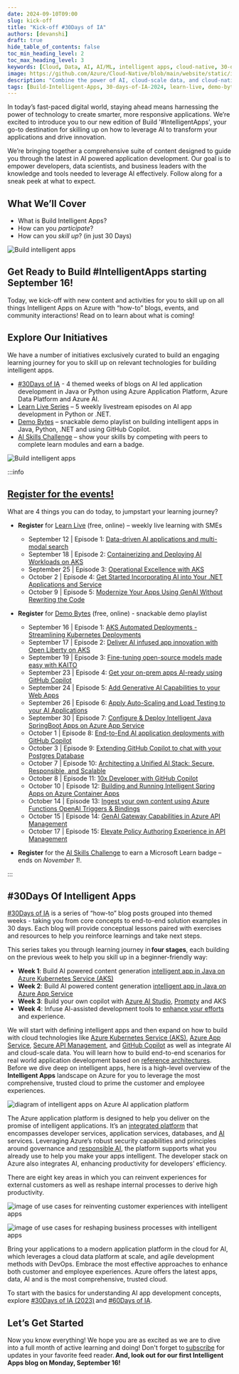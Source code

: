 ```yaml
---
date: 2024-09-10T09:00
slug: kick-off
title: "Kick-off #30Days of IA"
authors: [devanshi]
draft: true
hide_table_of_contents: false
toc_min_heading_level: 2
toc_max_heading_level: 3
keywords: [Cloud, Data, AI, AI/ML, intelligent apps, cloud-native, 30-days-2024, 30-days, enterprise apps, digital experiences, app modernization, serverless, ai apps]
image: https://github.com/Azure/Cloud-Native/blob/main/website/static/img/ogImage.png
description: "Combine the power of AI, cloud-scale data, and cloud-native app development to create highly differentiated digital experiences. Develop adaptive, responsive, and personalized experiences by building and modernizing intelligent applications with Azure." 
tags: [Build-Intelligent-Apps, 30-days-of-IA-2024, learn-live, demo-bytes, community-gallery, azure-kubernetes-service, azure-functions, azure-openai, azure-container-apps, azure-cosmos-db, github-copilot, github-codespaces, github-actions]
---
```


<head> 
  <meta property="og:url" content="https://azure.github.io/cloud-native/30-days-of-ia-2024/kick-off"/>
  <meta property="og:type" content="website"/>
  <meta property="og:title" content="Build Intelligent Apps | AI Apps on Azure"/>
  <meta property="og:description" content="Join us on a learning journey to build intelligent apps on Azure. Read all about the upcoming #BuildIntelligentApps initiative on this post!"/>
  <meta property="og:image" content="https://github.com/Azure/Cloud-Native/blob/main/website/static/img/ogImage.png"/>
  <meta name="twitter:url" content="https://azure.github.io/Cloud-Native/30-days-of-ia-2024/kick-off" />
  <meta name="twitter:title" content="Build Intelligent Apps | AI Apps on Azure" />
  <meta name="twitter:description" content="Join us on a learning journey to build intelligent apps on Azure. Read all about the upcoming #BuildIntelligentApps initiative on this post!" />
  <meta name="twitter:image" content="https://azure.github.io/Cloud-Native/img/ogImage.png" />
  <meta name="twitter:card" content="summary_large_image" />
  <meta name="twitter:creator" content="@devanshidiaries" />
  <link rel="canonical" href="https://azure.github.io/Cloud-Native/30-days-of-ia-2024/kick-off" />
</head>

<!-- End METADATA -->

In today’s fast-paced digital world, staying ahead means harnessing the power of technology to create smarter, more responsive applications. We’re excited to introduce you to our new edition of Build '#IntelligentApps', your go-to destination for skilling up on how to leverage AI to transform your applications and drive innovation.

We’re bringing together a comprehensive suite of content designed to guide you through the latest in AI powered application development. Our goal is to empower developers, data scientists, and business leaders with the knowledge and tools needed to leverage AI effectively. Follow along for a sneak peek at what to expect.

## What We’ll Cover

* What is Build Intelligent Apps?
* How can you *participate*?
* How can you *skill up*? (in just 30 Days)

![Build intelligent apps](../../static/img/30-days-of-ia-2024/30-days-of-ia-2024-build-ia-banner.jpg)

## Get Ready to Build #IntelligentApps starting September 16!

Today, we kick-off with new content and activities for you to skill up on all things Intelligent Apps on Azure with “how-to” blogs, events, and community interactions! Read on to learn about what is coming!

## Explore Our Initiatives

We have a number of initiatives exclusively curated to build an engaging learning journey for you to skill up on relevant technologies for building intelligent apps.

* [#30Days of IA](https://azure.github.io/Cloud-Native/30-days-of-ia-2024) - 4 themed weeks of blogs on AI led application development in Java or Python using Azure Application Platform, Azure Data Platform and Azure AI.
* [Learn Live Series](https://aka.ms/FallForIA/LearnLive) – 5 weekly livestream episodes on AI app development in Python or .NET.
* [Demo Bytes](https://azure.github.io/Cloud-Native/Build-IA/DemoBytes) – snackable demo playlist on building intelligent apps in Java, Python, .NET and using GitHub Copilot.
* [AI Skills Challenge](https://aka.ms/build-ia/csc) – show your skills by competing with peers to complete learn modules and earn a badge.

![Build intelligent apps](../../static/img/30-days-of-ia-2024/blogs/2024-09-10/30-days-of-ia-2024-cloud-skills-modules.jpg)

:::info

## [Register for the events!](https://aka.ms/bia/events?ocid=biafy25h1_30daysofia_webpage_azuremktg)

What are 4 things you can do today, to jumpstart your learning journey?

* **Register**  for [Learn Live](https://aka.ms/bia/events?ocid=biafy25h1_30daysofia_webpage_azuremktg) (free, online) – weekly live learning with SMEs
  * September 12 | Episode 1: [Data-driven AI applications and multi-modal search](https://developer.microsoft.com/reactor/events/23495/?ocid=biafy25h1_30daysofia_webpage_azuremktg)
  * September 18 | Episode 2: [Containerizing and Deploying AI Workloads on AKS](https://developer.microsoft.com/reactor/events/23702/?ocid=biafy25h1_30daysofia_webpage_azuremktg)
  * September 25 | Episode 3: [Operational Excellence with AKS](https://developer.microsoft.com/reactor/events/23497/?ocid=biafy25h1_30daysofia_webpage_azuremktg)
  * October 2 | Episode 4: [Get Started Incorporating AI into Your .NET Applications and Service](https://developer.microsoft.com/reactor/events/23656/?ocid=biafy25h1_30daysofia_webpage_azuremktg)
  * October 9 | Episode 5: [Modernize Your Apps Using GenAI Without Rewriting the Code](https://developer.microsoft.com/reactor/events/23657/?ocid=biafy25h1_30daysofia_webpage_azuremktg)

* **Register** for [Demo Bytes](https://aka.ms/bia/events?ocid=biafy25h1_30daysofia_webpage_azuremktg) (free, online) - snackable demo playlist
  * September 16 | Episode 1: [AKS Automated Deployments - Streamlining Kubernetes Deployments](https://developer.microsoft.com/reactor/events/23702/?ocid=biafy25h1_30daysofia_webpage_azuremktg)
  * September 17 | Episode 2: [Deliver AI infused app innovation with Open Liberty on AKS](https://developer.microsoft.com/reactor/events/23587/?ocid=biafy25h1_30daysofia_webpage_azuremktg)
  * September 19 | Episode 3: [Fine-tuning open-source models made easy with KAITO](https://developer.microsoft.com/reactor/events/23697/?ocid=biafy25h1_30daysofia_webpage_azuremktg)
  * September 23 | Episode 4: [Get your on-prem apps AI-ready using GitHub Copilot](https://developer.microsoft.com/reactor/events/23588/?ocid=biafy25h1_30daysofia_webpage_azuremktg)
  * September 24 | Episode 5: [Add Generative AI Capabilities to your Web Apps](https://developer.microsoft.com/reactor/events/23590/?ocid=biafy25h1_30daysofia_webpage_azuremktg)
  * September 26 | Episode 6: [Apply Auto-Scaling and Load Testing to your AI Applications](https://developer.microsoft.com/reactor/events/23592/?ocid=biafy25h1_30daysofia_webpage_azuremktg)
  * September 30 | Episode 7: [Configure & Deploy Intelligent Java SpringBoot Apps on Azure App Service](https://developer.microsoft.com/reactor/events/23593/?ocid=biafy25h1_30daysofia_webpage_azuremktg)
  * October 1 | Episode 8: [End-to-End AI application deployments with GitHub Copilot](https://developer.microsoft.com/reactor/events/23594/?ocid=biafy25h1_30daysofia_webpage_azuremktg)
  * October 3 | Episode 9: [Extending GitHub Copilot to chat with your Postgres Database](https://developer.microsoft.com/reactor/events/23595/?ocid=biafy25h1_30daysofia_webpage_azuremktg)
  * October 7 | Episode 10: [Architecting a Unified AI Stack: Secure, Responsible, and Scalable](https://developer.microsoft.com/reactor/events/23596/?ocid=biafy25h1_30daysofia_webpage_azuremktg)
  * October 8 | Episode 11: [10x Developer with GitHub Copilot](https://developer.microsoft.com/reactor/events/23597/?ocid=biafy25h1_30daysofia_webpage_azuremktg)
  * October 10 | Episode 12: [Building and Running Intelligent Spring Apps on Azure Container Apps](https://developer.microsoft.com/reactor/events/23598/?ocid=biafy25h1_30daysofia_webpage_azuremktg)
  * October 14 | Episode 13: [Ingest your own content using Azure Functions OpenAI Triggers & Bindings](https://developer.microsoft.com/reactor/events/23599/?ocid=biafy25h1_30daysofia_webpage_azuremktg)
  * October 15 | Episode 14: [GenAI Gateway Capabilities in Azure API Management](https://developer.microsoft.com/reactor/events/23600/?ocid=biafy25h1_30daysofia_webpage_azuremktg)
  * October 17 | Episode 15: [Elevate Policy Authoring Experience in API Management](https://developer.microsoft.com/reactor/events/23601/?ocid=biafy25h1_30daysofia_webpage_azuremktg)

* **Register** for the [AI Skills Challenge](https://aka.ms/intelligent-apps/csc?ocid=biafy25h1_30daysofia_webpage_azuremktg) to earn a Microsoft Learn badge – ends on *November 1*!.

:::

## #30Days Of Intelligent Apps

[#30Days of IA](https://azure.github.io/Cloud-Native/30-days-of-ia-2024) is a series of “how-to” blog posts grouped into themed weeks - taking you from core concepts to end-to-end solution examples in 30 days. Each blog will provide conceptual lessons paired with exercises and resources to help you reinforce learnings and take next steps.

This series takes you through learning journey in **four stages**, each building on the previous week to help you skill up in a beginner-friendly way:

* **Week 1**: Build AI powered content generation [intelligent app in Java on Azure Kubernetes Service (AKS)](https://azure.microsoft.com/blog/build-next-generation-ai-powered-applications-on-microsoft-azure/?ocid=biafy25h1_30daysofia_webpage_azuremktg)
* **Week 2**: Build AI powered content generation [intelligent app in Java on Azure App Service](https://azure.microsoft.com/blog/build-next-generation-ai-powered-applications-on-microsoft-azure/?ocid=biafy25h1_30daysofia_webpage_azuremktg)
* **Week 3**: Build your own copilot with [Azure AI Studio](https://azure.microsoft.com/products/ai-studio/?msockid=115fb720d83d62ad12f8a380d9876328&ocid=biafy25h1_30daysofia_webpage_azuremktg), [Prompty](https://github.com/microsoft/prompty) and AKS
* **Week 4**: Infuse AI-assisted development tools to [enhance your efforts](https://www.microsoft.com/research/publication/the-space-of-developer-productivity-theres-more-to-it-than-you-think/?msockid=115fb720d83d62ad12f8a380d9876328&ocid=biafy25h1_30daysofia_webpage_azuremktg) and experience.

We will start with defining intelligent apps and then expand on how to build with cloud technologies like [Azure Kubernetes Service (AKS)](https://azure.microsoft.com/products/kubernetes-service/?ocid=biafy25h1_30daysofia_webpage_azuremktg), [Azure App Service](https://azure.microsoft.com/products/app-service/?ocid=biafy25h1_30daysofia_webpage_azuremktg), [Secure API Management](https://azure.microsoft.com/products/api-management/?ocid=biafy25h1_30daysofia_webpage_azuremktg), and [GitHub Copilot](https://github.com/features/copilot?ef_id=_k_77f1fde05f071240ccbe9b3b760f8c57_k_&OCID=AIDcmmb150vbv1_SEM__k_77f1fde05f071240ccbe9b3b760f8c57_k_&msclkid=77f1fde05f071240ccbe9b3b760f8c57) as well as integrate AI and cloud-scale data. You will learn how to build end-to-end scenarios for real world application development based on [reference architectures](https://learn.microsoft.com/azure/architecture/?ocid=biafy25h1_30daysofia_webpage_azuremktg). Before we dive deep on intelligent apps, here is a high-level overview of the **Intelligent Apps** landscape on Azure for you to leverage the most comprehensive, trusted cloud to prime the customer and employee experiences.

![diagram of intelligent apps on Azure AI application platform](../../static/img/30-days-of-ia-2024/blogs/2024-09-10/azure-ai-application-platform.jpeg)

The Azure application platform is designed to help you deliver on the promise of intelligent applications. It’s an [integrated platform](https://azure.microsoft.com/solutions/build-modernize-intelligent-apps?ocid=biafy25h1_30daysofia_webpage_azuremktg) that encompasses developer services, application services, databases, and [AI](https://azure.microsoft.com/solutions/ai/?ocid=biafy25h1_30daysofia_webpage_azuremktg) services. Leveraging Azure’s robust security capabilities and principles around governance and [responsible AI](https://www.microsoft.com/ai/responsible-ai?ocid=biafy25h1_30daysofia_webpage_azuremktg), the platform supports what you already use to help you make your apps intelligent. The developer stack on Azure also integrates AI, enhancing productivity for developers’ efficiency.

There are eight key areas in which you can reinvent experiences for external customers as well as reshape internal processes to derive high productivity.

![image of use cases for reinventing customer experiences with intelligent apps](../../static/img/30-days-of-ia-2024/blogs/2024-09-10/customer-experiences.jpeg)

![image of use cases for reshaping business processes with intelligent apps](../../static/img/30-days-of-ia-2024/blogs/2024-09-10/reshaping-business-processes.jpeg)

Bring your applications to a modern application platform in the cloud for AI, which leverages a cloud data platform at scale, and agile development methods with DevOps. Embrace the most effective approaches to enhance both customer and employee experiences. Azure offers the latest apps, data, AI and is the most comprehensive, trusted cloud.

To start with the basics for understanding AI app development concepts, explore [#30Days of IA (2023)](https://azure.github.io/Cloud-Native/30DaysOfIA/) and [#60Days of IA](https://azure.github.io/Cloud-Native/60DaysOfIA/).

## Let’s Get Started

Now you know everything! We hope you are as excited as we are to dive into a full month of active learning and doing! Don't forget to [subscribe](https://azure.github.io/Cloud-Native/30-days-of-ia-2024/rss.xml) for updates in your favorite feed reader. **And, look out for our first Intelligent Apps blog on Monday, September 16!**